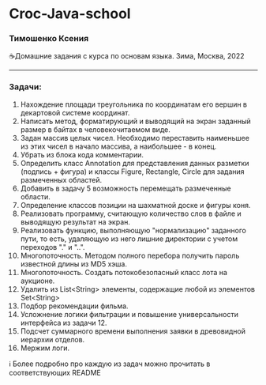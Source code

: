 # Croc-Java-school
### Тимошенко Ксения

☕Домашние задания с курса по основам языка. Зима, Москва, 2022

---

### Задачи:

1. Нахождение площади треугольника по координатам его вершин в декартовой системе координат.
2. Написать метод, форматирующий и выводящий на экран заданный размер в байтах в человекочитаемом виде.
3. Задан массив целых чисел. Необходимо переставить наименьшее из этих чисел в начало массива, а наибольшее - в конец.
4. Убрать из блока кода комментарии.
5. Определить класс Annotation для представления данных разметки (подпись + фигура) и классы Figure, Rectangle, Circle для задания размеченных областей.
6. Добавить в задачу 5 возможность перемещать размеченные области.
7. Определение классов позиции на шахматной доске и фигуры коня.
8. Реализовать программу, считающую количество слов в файле и выводящую результат на экран.
9. Реализовать функцию, выполняющую "нормализацию" заданного пути, то есть, удаляющую из него лишние директории с учетом переходов "." и "..".
10. Многопоточность. Методом полного перебора получить пароль известной длины из MD5 хэша.
11. Многопоточность. Создать потокобезопасный класс лота на аукционе.
12. Удалить из List\<String> элементы, содержащие любой из элементов Set\<String>
13. Подбор рекомендации фильма.
14. Усложнение логики фильтрации и повышение универсальности интерфейса из задачи 12.
15. Подсчет суммарного времени выполнения заявки в древовидной иерархии отделов. 
16. Мержим логи.

ℹ Более подробно про каждую из задач можно прочитать в соответствующих README
